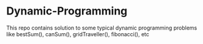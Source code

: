 # Dynamic-Programming
This repo contains solution to some typical dynamic programming problems like bestSum(), canSum(), gridTraveller(), fibonacci(), etc
